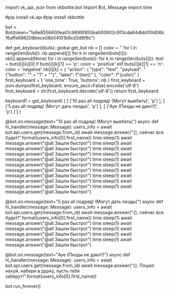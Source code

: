 import vk_api, json
from vkbottle.bot import Bot, Message
import time

#pip install vk.api 
#pip install vkbottle

bot = Bot(token="1a9e8556600ea01c9899f855ba500802c9f3cda64dbb010d06b16affe686208bece08b54101b8cd3d6f9c")

def get_keyboard(buts):
	global get_but
	nb = []
	color = ''
	for i in range(len(buts)):
		nb.append([])
		for k in range(len(buts[i])):
			nb[i].append(None)
	for i in range(len(buts)):
		for k in range(len(buts[i])):
			text = buts[i][k][0]
			if buts[i][k][1] == 'p':
				color = 'positive'
			elif buts[i][k][1] == 'n':
				color = 'negative'
			nb[i][k] = {
                "action": {
                    "type": "text",
                    "payload": "{\"button\": \"" + "1" + "\"}",
                    "label": f"{text}"
                },
                "color": f"{color}"
            }
	first_keyboard = {
	    'one_time': True,
	    'buttons': nb
	    }
	first_keyboard = json.dumps(first_keyboard, ensure_ascii=False).encode('utf-8')
	first_keyboard = str(first_keyboard.decode('utf-8'))
	return first_keyboard

keyboard1 = get_keyboard(
	[
		[ ('10 раз all подряд! (Могут выебать)', 'p') ],
		[ ('5 раз all подряд! (Могут дать пизды)', 'p') ],
		[ ('Ауе (Пизды не дают!)', 'p') ]
	]
)
			


@bot.on.message(text="10 раз all подряд! (Могут выебать)")
async def hi_handler(message: Message):
    users_info = await bot.api.users.get(message.from_id)
    await message.answer("{}, сейчас все будет!".format(users_info[0].first_name))
    time.sleep(1)
    await message.answer("@all Зашли быстро!")
    time.sleep(1)
    await message.answer("@all Зашли быстро!")
    time.sleep(1)
    await message.answer("@all Зашли быстро!")
    time.sleep(1)
    await message.answer("@all Зашли быстро!")
    time.sleep(1)
    await message.answer("@all Зашли быстро!")
    time.sleep(1)
    await message.answer("@all Зашли быстро!")
    time.sleep(1)
    await message.answer("@all Зашли быстро!")
    time.sleep(1)
    await message.answer("@all Зашли быстро!")
    time.sleep(1)
    await message.answer("@all Зашли быстро!")
    time.sleep(1)
    await message.answer("@all Зашли быстро!")

@bot.on.message(text="5 раз all подряд! (Могут дать пизды)")
async def hi_handler(message: Message):
    users_info = await bot.api.users.get(message.from_id)
    await message.answer("{}, сейчас все будет!".format(users_info[0].first_name))
    time.sleep(1)
    await message.answer("@all Зашли быстро!")
    time.sleep(1)
    await message.answer("@all Зашли быстро!")
    time.sleep(1)
    await message.answer("@all Зашли быстро!")
    time.sleep(1)
    await message.answer("@all Зашли быстро!")
    time.sleep(1)
    await message.answer("@all Зашли быстро!")

@bot.on.message(text="Ауе (Пизды не дают!)")
async def hi_handler(message: Message):
    users_info = await bot.api.users.get(message.from_id)
    await message.answer("{}, Пошел нахуй, набери в дурку, пусть тебя заберут!".format(users_info[0].first_name))


bot.run_forever()
